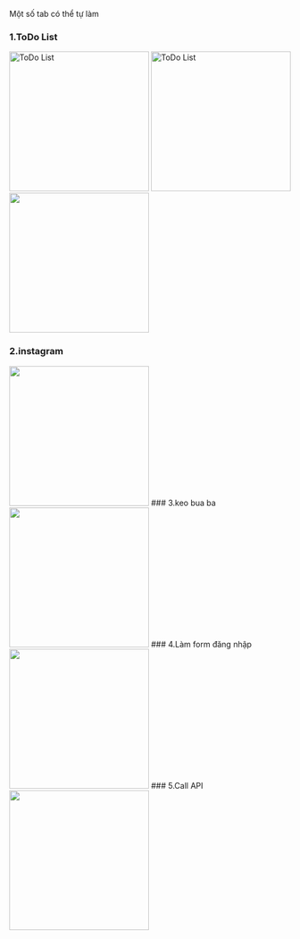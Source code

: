 Một số tab có thể tự làm
### 1.ToDo List
<img src="https://user-images.githubusercontent.com/94269034/159219407-b91cd2b2-7f94-4dec-b7c4-4e2565fbc392.jpeg" width="250" alt="ToDo List"/>  <img src="https://user-images.githubusercontent.com/94269034/159219803-7bcac985-6567-4e24-b44a-f30ca2f53cb1.jpeg" width="250" alt="ToDo List"/>  <img src="https://user-images.githubusercontent.com/94269034/159219846-27dc5ccb-67a6-473b-ac2a-004b49566361.jpeg" width="250"/>
### 2.instagram
<img src="(https://user-images.githubusercontent.com/94269034/159220012-852f4c97-1b8b-4ab4-b4b6-b67895f2a1e3.jpeg" width="250" />
### 3.keo bua ba
<img src="https://user-images.githubusercontent.com/94269034/159220091-c2dddbd9-0a84-4e58-8f98-b825634d810e.jpeg" width="250" />
### 4.Làm form đăng nhập
<img src="https://user-images.githubusercontent.com/94269034/159220180-97aab2d0-d035-4ba0-9e81-a5ecf047b180.jpeg" width="250" />
### 5.Call API
<img src="https://user-images.githubusercontent.com/94269034/159220543-4abee713-fbd4-40dd-9bcb-149d733fc5da.jpeg" width="250" />
